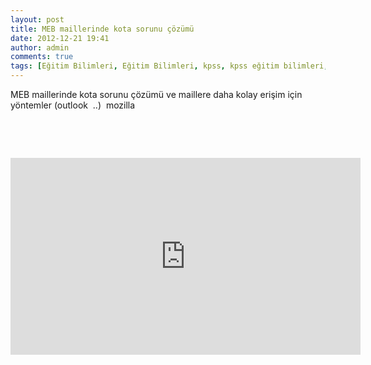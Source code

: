 ```yaml
---
layout: post
title: MEB maillerinde kota sorunu çözümü
date: 2012-12-21 19:41
author: admin
comments: true
tags: [Eğitim Bilimleri, Eğitim Bilimleri, kpss, kpss eğitim bilimleri, Multimedya]
---
```

MEB maillerinde kota sorunu çözümü ve maillere daha kolay erişim için yöntemler (outlook  ..)  mozilla

&nbsp;

&nbsp;

<iframe src="http://www.youtube.com/embed/z89oErpIGak" height="315" width="560" allowfullscreen="" frameborder="0"></iframe>
